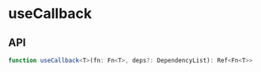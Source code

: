 # useCallback

## API

```ts
function useCallback<T>(fn: Fn<T>, deps?: DependencyList): Ref<Fn<T>>
```
